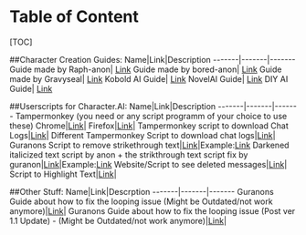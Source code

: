 # Table of Content
[TOC]


##Character Creation Guides:
Name|Link|Description
-------|-------|-------
Guide made by Raph-anon| [Link](https://rentry.org/CharAI)
Guide made by bored-anon| [Link](https://rentry.org/OtherCharAiGuide)
Guide made by Gravyseal| [Link](https://rentry.org/CHAICreationGuide)
Kobold AI Guide| [Link](https://files.catbox.moe/57tz1p.png)
NovelAI Guide| [Link](https://naidb.miraheze.org/wiki/Main_Page)
DIY AI Guide| [Link](https://rentry.org/waifu-diy-ai)


##Userscripts for Character.AI:
Name|Link|Description
-------|-------|-------
Tampermonkey (you need or any script programm of your choice to use these)
Chrome|[Link](https://chrome.google.com/webstore/detail/tampermonkey/dhdgffkkebhmkfjojejmpbldmpobfkfo?hl=en)|
Firefox|[Link](https://addons.mozilla.org/en/firefox/addon/tampermonkey/)|
Tampermonkey script to download Chat Logs|[Link](https://rentry.org/vvsz3)|
Different Tampermonkey Script to download chat logs|[Link](https://rentry.co/uscai-download)|
Guranons Script to remove strikethrough text|[Link](https://rentry.org/Guranon_script_to_remove_Strikethrough_text)|Example:[Link](https://files.catbox.moe/wwcnli.png)
Darkened italicized text script by anon + the strikthrough text script fix by guranon|[Link](https://rentry.org/Darkened_italicized_text_script_1)|Example:[Link](https://rentry.org/Darkened_italicized_text_script_1)
Website/Script to see deleted messages|[Link](https://perberos.me/roleplai/tools/cai-decode.html)|
Script to Highlight Text|[Link](https://greasyfork.org/en/scripts/3719-text-highlighter-dynamic/code)|

##Other Stuff:
Name|Link|Descrption
-------|-------|-------
Guranons Guide about how to fix the looping issue (Might be Outdated/not work anymore)|[Link](https://rentry.org/Guranon_Looping_Issue_Fix)|
Guranons Guide about how to fix the looping issue (Post ver 1.1 Update) - (Might be Outdated/not work anymore)|[Link](https://rentry.org/Guranon_Looping_Issue_Fix_1_Point_1_Update)|